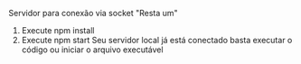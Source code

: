 Servidor para conexão via socket "Resta um"
1. Execute npm install
2. Execute npm start
   Seu servidor local já está conectado basta executar o código ou iniciar o arquivo executável
